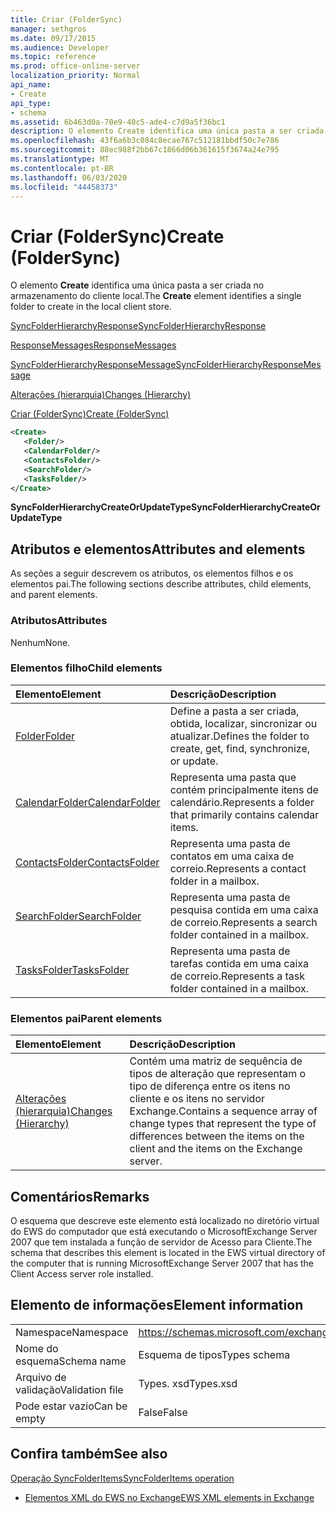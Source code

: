 ```yaml
---
title: Criar (FolderSync)
manager: sethgros
ms.date: 09/17/2015
ms.audience: Developer
ms.topic: reference
ms.prod: office-online-server
localization_priority: Normal
api_name:
- Create
api_type:
- schema
ms.assetid: 6b463d0a-70e9-40c5-ade4-c7d9a5f36bc1
description: O elemento Create identifica uma única pasta a ser criada no armazenamento do cliente local.
ms.openlocfilehash: 43f6a6b3c084c8ecae767c512181bbdf50c7e786
ms.sourcegitcommit: 88ec988f2bb67c1866d06b361615f3674a24e795
ms.translationtype: MT
ms.contentlocale: pt-BR
ms.lasthandoff: 06/03/2020
ms.locfileid: "44458373"
---
```

# <a name="create-foldersync"></a><span data-ttu-id="fadce-103">Criar (FolderSync)</span><span class="sxs-lookup"><span data-stu-id="fadce-103">Create (FolderSync)</span></span>

<span data-ttu-id="fadce-104">O elemento **Create** identifica uma única pasta a ser criada no armazenamento do cliente local.</span><span class="sxs-lookup"><span data-stu-id="fadce-104">The **Create** element identifies a single folder to create in the local client store.</span></span> 
  
[<span data-ttu-id="fadce-105">SyncFolderHierarchyResponse</span><span class="sxs-lookup"><span data-stu-id="fadce-105">SyncFolderHierarchyResponse</span></span>](syncfolderhierarchyresponse.md)
  
[<span data-ttu-id="fadce-106">ResponseMessages</span><span class="sxs-lookup"><span data-stu-id="fadce-106">ResponseMessages</span></span>](responsemessages.md)
  
[<span data-ttu-id="fadce-107">SyncFolderHierarchyResponseMessage</span><span class="sxs-lookup"><span data-stu-id="fadce-107">SyncFolderHierarchyResponseMessage</span></span>](syncfolderhierarchyresponsemessage.md)
  
[<span data-ttu-id="fadce-108">Alterações (hierarquia)</span><span class="sxs-lookup"><span data-stu-id="fadce-108">Changes (Hierarchy)</span></span>](changes-hierarchy.md)
  
[<span data-ttu-id="fadce-109">Criar (FolderSync)</span><span class="sxs-lookup"><span data-stu-id="fadce-109">Create (FolderSync)</span></span>](create-foldersync.md)
  
```xml
<Create>
   <Folder/>
   <CalendarFolder/>
   <ContactsFolder/>
   <SearchFolder/>
   <TasksFolder/>
</Create>
```

 <span data-ttu-id="fadce-110">**SyncFolderHierarchyCreateOrUpdateType**</span><span class="sxs-lookup"><span data-stu-id="fadce-110">**SyncFolderHierarchyCreateOrUpdateType**</span></span>
## <a name="attributes-and-elements"></a><span data-ttu-id="fadce-111">Atributos e elementos</span><span class="sxs-lookup"><span data-stu-id="fadce-111">Attributes and elements</span></span>

<span data-ttu-id="fadce-112">As seções a seguir descrevem os atributos, os elementos filhos e os elementos pai.</span><span class="sxs-lookup"><span data-stu-id="fadce-112">The following sections describe attributes, child elements, and parent elements.</span></span>
  
### <a name="attributes"></a><span data-ttu-id="fadce-113">Atributos</span><span class="sxs-lookup"><span data-stu-id="fadce-113">Attributes</span></span>

<span data-ttu-id="fadce-114">Nenhum</span><span class="sxs-lookup"><span data-stu-id="fadce-114">None.</span></span>
  
### <a name="child-elements"></a><span data-ttu-id="fadce-115">Elementos filho</span><span class="sxs-lookup"><span data-stu-id="fadce-115">Child elements</span></span>

|<span data-ttu-id="fadce-116">**Elemento**</span><span class="sxs-lookup"><span data-stu-id="fadce-116">**Element**</span></span>|<span data-ttu-id="fadce-117">**Descrição**</span><span class="sxs-lookup"><span data-stu-id="fadce-117">**Description**</span></span>|
|:-----|:-----|
|[<span data-ttu-id="fadce-118">Folder</span><span class="sxs-lookup"><span data-stu-id="fadce-118">Folder</span></span>](folder.md) <br/> |<span data-ttu-id="fadce-119">Define a pasta a ser criada, obtida, localizar, sincronizar ou atualizar.</span><span class="sxs-lookup"><span data-stu-id="fadce-119">Defines the folder to create, get, find, synchronize, or update.</span></span>  <br/> |
|[<span data-ttu-id="fadce-120">CalendarFolder</span><span class="sxs-lookup"><span data-stu-id="fadce-120">CalendarFolder</span></span>](calendarfolder.md) <br/> |<span data-ttu-id="fadce-121">Representa uma pasta que contém principalmente itens de calendário.</span><span class="sxs-lookup"><span data-stu-id="fadce-121">Represents a folder that primarily contains calendar items.</span></span>  <br/> |
|[<span data-ttu-id="fadce-122">ContactsFolder</span><span class="sxs-lookup"><span data-stu-id="fadce-122">ContactsFolder</span></span>](contactsfolder.md) <br/> |<span data-ttu-id="fadce-123">Representa uma pasta de contatos em uma caixa de correio.</span><span class="sxs-lookup"><span data-stu-id="fadce-123">Represents a contact folder in a mailbox.</span></span>  <br/> |
|[<span data-ttu-id="fadce-124">SearchFolder</span><span class="sxs-lookup"><span data-stu-id="fadce-124">SearchFolder</span></span>](searchfolder.md) <br/> |<span data-ttu-id="fadce-125">Representa uma pasta de pesquisa contida em uma caixa de correio.</span><span class="sxs-lookup"><span data-stu-id="fadce-125">Represents a search folder contained in a mailbox.</span></span>  <br/> |
|[<span data-ttu-id="fadce-126">TasksFolder</span><span class="sxs-lookup"><span data-stu-id="fadce-126">TasksFolder</span></span>](tasksfolder.md) <br/> |<span data-ttu-id="fadce-127">Representa uma pasta de tarefas contida em uma caixa de correio.</span><span class="sxs-lookup"><span data-stu-id="fadce-127">Represents a task folder contained in a mailbox.</span></span>  <br/> |
   
### <a name="parent-elements"></a><span data-ttu-id="fadce-128">Elementos pai</span><span class="sxs-lookup"><span data-stu-id="fadce-128">Parent elements</span></span>

|<span data-ttu-id="fadce-129">**Elemento**</span><span class="sxs-lookup"><span data-stu-id="fadce-129">**Element**</span></span>|<span data-ttu-id="fadce-130">**Descrição**</span><span class="sxs-lookup"><span data-stu-id="fadce-130">**Description**</span></span>|
|:-----|:-----|
|[<span data-ttu-id="fadce-131">Alterações (hierarquia)</span><span class="sxs-lookup"><span data-stu-id="fadce-131">Changes (Hierarchy)</span></span>](changes-hierarchy.md) <br/> |<span data-ttu-id="fadce-132">Contém uma matriz de sequência de tipos de alteração que representam o tipo de diferença entre os itens no cliente e os itens no servidor Exchange.</span><span class="sxs-lookup"><span data-stu-id="fadce-132">Contains a sequence array of change types that represent the type of differences between the items on the client and the items on the Exchange server.</span></span>  <br/> |
   
## <a name="remarks"></a><span data-ttu-id="fadce-133">Comentários</span><span class="sxs-lookup"><span data-stu-id="fadce-133">Remarks</span></span>

<span data-ttu-id="fadce-134">O esquema que descreve este elemento está localizado no diretório virtual do EWS do computador que está executando o MicrosoftExchange Server 2007 que tem instalada a função de servidor de Acesso para Cliente.</span><span class="sxs-lookup"><span data-stu-id="fadce-134">The schema that describes this element is located in the EWS virtual directory of the computer that is running MicrosoftExchange Server 2007 that has the Client Access server role installed.</span></span>
  
## <a name="element-information"></a><span data-ttu-id="fadce-135">Elemento de informações</span><span class="sxs-lookup"><span data-stu-id="fadce-135">Element information</span></span>

|||
|:-----|:-----|
|<span data-ttu-id="fadce-136">Namespace</span><span class="sxs-lookup"><span data-stu-id="fadce-136">Namespace</span></span>  <br/> |https://schemas.microsoft.com/exchange/services/2006/types  <br/> |
|<span data-ttu-id="fadce-137">Nome do esquema</span><span class="sxs-lookup"><span data-stu-id="fadce-137">Schema name</span></span>  <br/> |<span data-ttu-id="fadce-138">Esquema de tipos</span><span class="sxs-lookup"><span data-stu-id="fadce-138">Types schema</span></span>  <br/> |
|<span data-ttu-id="fadce-139">Arquivo de validação</span><span class="sxs-lookup"><span data-stu-id="fadce-139">Validation file</span></span>  <br/> |<span data-ttu-id="fadce-140">Types. xsd</span><span class="sxs-lookup"><span data-stu-id="fadce-140">Types.xsd</span></span>  <br/> |
|<span data-ttu-id="fadce-141">Pode estar vazio</span><span class="sxs-lookup"><span data-stu-id="fadce-141">Can be empty</span></span>  <br/> |<span data-ttu-id="fadce-142">False</span><span class="sxs-lookup"><span data-stu-id="fadce-142">False</span></span>  <br/> |
   
## <a name="see-also"></a><span data-ttu-id="fadce-143">Confira também</span><span class="sxs-lookup"><span data-stu-id="fadce-143">See also</span></span>



[<span data-ttu-id="fadce-144">Operação SyncFolderItems</span><span class="sxs-lookup"><span data-stu-id="fadce-144">SyncFolderItems operation</span></span>](syncfolderitems-operation.md)


- [<span data-ttu-id="fadce-145">Elementos XML do EWS no Exchange</span><span class="sxs-lookup"><span data-stu-id="fadce-145">EWS XML elements in Exchange</span></span>](ews-xml-elements-in-exchange.md)

